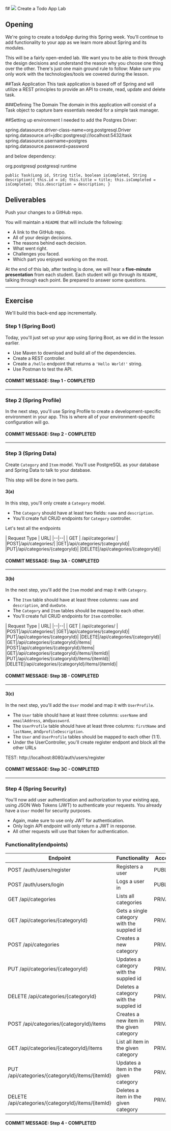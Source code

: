 f# ![](https://ga-dash.s3.amazonaws.com/production/assets/logo-9f88ae6c9c3871690e33280fcf557f33.png) Create a Todo App Lab

## Opening

We're going to create a todoApp during this Spring week. You'll continue to add functionality to your app as we learn
more about Spring and its modules.

This will be a fairly open-ended lab. We want you to be able to think through the design decisions and understand the
reason why you choose one thing over the other. There's just one main ground rule to follow: Make sure you only work
with the technologies/tools we covered during the lesson.

##Task Application
This task application is based off of Spring and will utilize a REST principles to provide an API to create, read, update and delete task.

###Defining The Domain
The domain in this application will consist of a Task object to capture bare essentials needed for a simple task manager.

##Setting up environment
I needed to add the Postgres Driver:

spring.datasource.driver-class-name=org.postgresql.Driver
spring.datasource.url=jdbc:postgresql://localhost:5432/task
spring.datasource.username=postgres
spring.datasource.password=password

and below dependency:

<dependency>
<groupId>org.postgresql</groupId>
<artifactId>postgresql</artifactId>
<scope>runtime</scope>
</dependency>

`public Task(Long id, String title, boolean isCompleted, String description){
    this.id = id;
    this.title = title;
    this.isCompleted = isCompleted;
    this.description = description;
}`







## Deliverables

Push your changes to a GitHub repo.

You will maintain a `README` that will include the following:

- A link to the GitHub repo.
- All of your design decisions.
- The reasons behind each decision.
- What went right.
- Challenges you faced.
- Which part you enjoyed working on the most.

At the end of this lab, after testing is done, we will hear a **five-minute presentation** from each student. Each
student will go through its `README`, talking through each point. Be prepared to answer some questions.

----

## Exercise

We'll build this back-end app incrementally.

### Step 1 (Spring Boot)

Today, you'll just set up your app using Spring Boot, as we did in the lesson earlier.

- Use Maven to download and build all of the dependencies.
- Create a REST controller.
- Create a `/hello` endpoint that returns a `'Hello World!'` string.
- Use Postman to test the API.

#### COMMIT MESSAGE: Step 1 - COMPLETED

----

### Step 2 (Spring Profile)

In the next step, you'll use Spring Profile to create a development-specific environment in your app. This is where all
of your environment-specific configuration will go.

#### COMMIT MESSAGE: Step 2 - COMPLETED

----

### Step 3 (Spring Data)

Create `Category` and `Item` model. You'll use PostgreSQL as your database and Spring Data to talk to your database.

This step will be done in two parts.

#### 3(a)

In this step, you'll only create a `Category` model.

- The `Category` should have at least two fields: `name` and `description`.
- You'll create full CRUD endpoints for `Category` controller.

Let's test all the endpoints

| Request Type | URL| |--|--| | GET | /api/categories/ | |POST|/api/categories/| |GET|/api/categories/{categoryId}|
|PUT|/api/categories/{categoryId}| |DELETE|/api/categories/{categoryId}|

#### COMMIT MESSAGE: Step 3A - COMPLETED

----

#### 3(b)

In the next step, you'll add the `Item` model and map it with `Category`.

- The `Item` table should have at least three columns: `name` and `description`, and `dueDate`.
- The `Category` and `Item` tables should be mapped to each other.
- You'll create full CRUD endpoints for `Item` controller.

| Request Type | URL| |--|--| | GET | /api/categories/ | |POST|/api/categories/| |GET|/api/categories/{categoryId}|
|PUT|/api/categories/{categoryId}| |DELETE|/api/categories/{categoryId}| |GET|/api/categories/{categoryId}/items|
|POST|/api/categories/{categoryId}/items| |GET|/api/categories/{categoryId}/items/{itemId}|
|PUT|/api/categories/{categoryId}/items/{itemId}| |DELETE|/api/categories/{categoryId}/items/{itemId}|

#### COMMIT MESSAGE: Step 3B - COMPLETED

----

#### 3(c)

In the next step, you'll add the `User` model and map it with `UserProfile`.

- The `User` table should have at least three columns: `userName` and `emailAddress`, and`password`.
- The `UserProfile` table should have at least three columns: `firstName` and `lastName`, and`profileDescription`.
- The `User` and `UserProfile` tables should be mapped to each other (1:1).
- Under the UserController, you'll create register endpont and block all the other URLs

TEST: http://localhost:8080/auth/users/register

#### COMMIT MESSAGE: Step 3C - COMPLETED

----

### Step 4 (Spring Security)

You'll now add user authentication and authorization to your existing app, using JSON Web Tokens (JWT) to authenticate
your requests. You already have a `User` model for security purposes.

- Again, make sure to use only JWT for authentication.
- Only login API endpoint will only return a JWT in response.
- All other requests will use that token for authentication.

### Functionality(endpoints)

Endpoint | Functionality| Access
------------ | ------------- | ------------- 
POST /auth/users/register | Registers a user | PUBLIC
POST /auth/users/login |Logs a user in | PUBLIC
GET /api/categories | Lists all categories | PRIVATE
GET /api/categories/{categoryId} | Gets a single category with the suppled id | PRIVATE
POST /api/categories | Creates a new category | PRIVATE
PUT /api/categories/{categoryId} | Updates a category with the suppled id | PRIVATE
DELETE /api/categories/{categoryId} | Deletes a category with the suppled id | PRIVATE
POST /api/categories/{categoryId}/items | Creates a new item in the given category | PRIVATE
GET /api/categories/{categoryId}/items | List all item in the given category | PRIVATE
PUT /api/categories/{categoryId}/items/{itemId}| Updates a item in the given category | PRIVATE
DELETE /api/categories/{categoryId}/items/{itemId} | Deletes a item in the given category | PRIVATE

#### COMMIT MESSAGE: Step 4 - COMPLETED
